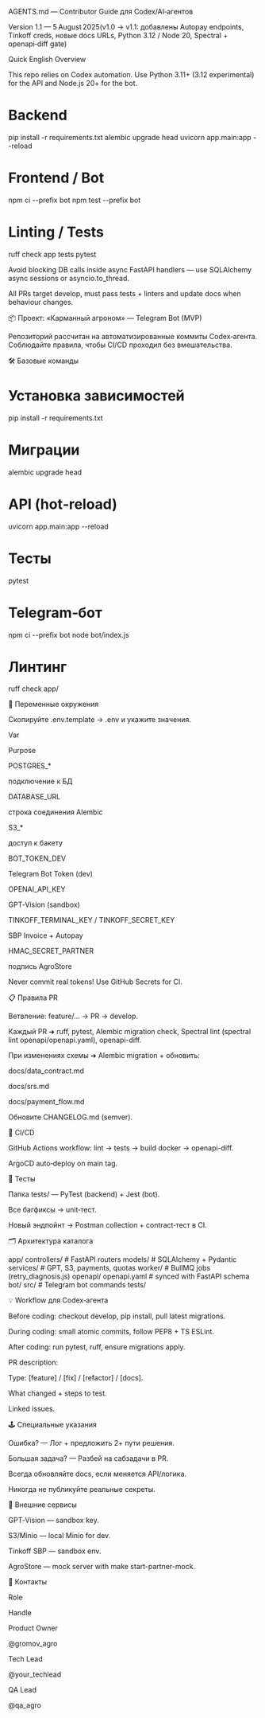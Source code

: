 AGENTS.md — Contributor Guide для Codex/AI‑агентов

Version 1.1 — 5 August 2025(v1.0 → v1.1: добавлены Autopay endpoints, Tinkoff creds, новые docs URLs, Python 3.12 / Node 20, Spectral + openapi‑diff gate)

Quick English Overview

This repo relies on Codex automation. Use Python 3.11+ (3.12 experimental) for the API and Node.js 20+ for the bot.

# Backend
pip install -r requirements.txt
alembic upgrade head
uvicorn app.main:app --reload

# Frontend / Bot
npm ci --prefix bot
npm test --prefix bot

# Linting / Tests
ruff check app tests
pytest

Avoid blocking DB calls inside async FastAPI handlers — use SQLAlchemy async sessions or asyncio.to_thread.

All PRs target develop, must pass tests + linters and update docs when behaviour changes.

📦 Проект: «Карманный агроном» — Telegram Bot (MVP)

Репозиторий рассчитан на автоматизированные коммиты Codex‑агента. Соблюдайте правила, чтобы CI/CD проходил без вмешательства.

🛠️ Базовые команды

# Установка зависимостей
pip install -r requirements.txt

# Миграции
alembic upgrade head

# API (hot‑reload)
uvicorn app.main:app --reload

# Тесты
pytest

# Telegram‑бот
npm ci --prefix bot
node bot/index.js

# Линтинг
ruff check app/

🔑 Переменные окружения

Скопируйте .env.template → .env и укажите значения.

Var

Purpose

POSTGRES_*

подключение к БД

DATABASE_URL

строка соединения Alembic

S3_*

доступ к бакету

BOT_TOKEN_DEV

Telegram Bot Token (dev)

OPENAI_API_KEY

GPT‑Vision (sandbox)

TINKOFF_TERMINAL_KEY / TINKOFF_SECRET_KEY

SBP Invoice + Autopay

HMAC_SECRET_PARTNER

подпись AgroStore

Never commit real tokens! Use GitHub Secrets for CI.

📋 Правила PR

Ветвление: feature/… → PR → develop.

Каждый PR ➜ ruff, pytest, Alembic migration check, Spectral lint (spectral lint openapi/openapi.yaml), openapi-diff.

При изменениях схемы ➜ Alembic migration + обновить:

docs/data_contract.md

docs/srs.md

docs/payment_flow.md

Обновите CHANGELOG.md (semver).

🚦 CI/CD

GitHub Actions workflow: lint → tests → build docker → openapi-diff.

ArgoCD auto‑deploy on main tag.

🧪 Тесты

Папка tests/ — PyTest (backend) + Jest (bot).

Все багфиксы → unit‑тест.

Новый эндпойнт → Postman collection + contract‑тест в CI.

🗂️ Архитектура каталога

app/
  controllers/   # FastAPI routers
  models/        # SQLAlchemy + Pydantic
  services/      # GPT, S3, payments, quotas
  worker/        # BullMQ jobs (retry_diagnosis.js)
openapi/
  openapi.yaml   # synced with FastAPI schema
bot/
  src/           # Telegram bot commands
  tests/

💡 Workflow для Codex‑агента

Before coding: checkout develop, pip install, pull latest migrations.

During coding: small atomic commits, follow PEP8 + TS ESLint.

After coding: run pytest, ruff, ensure migrations apply.

PR description:

Type: [feature] / [fix] / [refactor] / [docs].

What changed + steps to test.

Linked issues.

🕹️ Специальные указания

Ошибка? — Лог + предложить 2+ пути решения.

Большая задача? — Разбей на сабзадачи в PR.

Всегда обновляйте docs, если меняется API/логика.

Никогда не публикуйте реальные секреты.

🔗 Внешние сервисы

GPT‑Vision — sandbox key.

S3/Minio — local Minio for dev.

Tinkoff SBP — sandbox env.

AgroStore — mock server with make start-partner-mock.

📢 Контакты

Role

Handle

Product Owner

@gromov_agro

Tech Lead

@your_techlead

QA Lead

@qa_agro